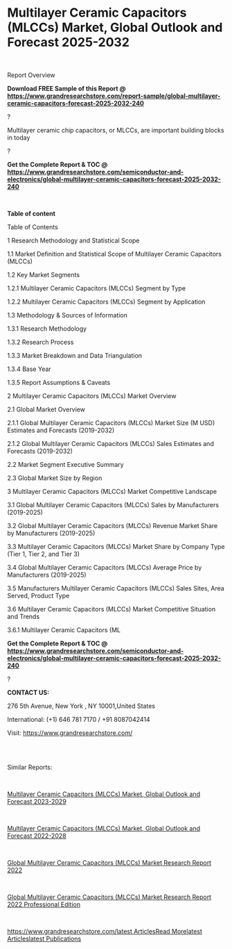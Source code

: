 <h1>Multilayer Ceramic Capacitors (MLCCs) Market, Global Outlook and Forecast 2025-2032</h1><br/><p>Report Overview</p>
 
 
 
 <div><b>Download FREE Sample of this Report @ <a href="https://www.grandresearchstore.com/report-sample/global-multilayer-ceramic-capacitors-forecast-2025-2032-240">https://www.grandresearchstore.com/report-sample/global-multilayer-ceramic-capacitors-forecast-2025-2032-240</a></b></div>
 
 
 
 <p>? </p>
 
 
 
 <p>Multilayer ceramic chip capacitors, or MLCCs, are important building blocks in today</p>
 
 
 
 <p>? </p>
 
 
 
 <div><b>Get the Complete Report & TOC @ <a href="https://www.grandresearchstore.com/semiconductor-and-electronics/global-multilayer-ceramic-capacitors-forecast-2025-2032-240">https://www.grandresearchstore.com/semiconductor-and-electronics/global-multilayer-ceramic-capacitors-forecast-2025-2032-240</a></b></div>
 
 
 
 <p><br />
 
 <b>Table of content</b></p>
 
 
 
 <p>Table of Contents<br />
 
 1 Research Methodology and Statistical Scope<br />
 
 1.1 Market Definition and Statistical Scope of Multilayer Ceramic Capacitors (MLCCs)<br />
 
 1.2 Key Market Segments<br />
 
 1.2.1 Multilayer Ceramic Capacitors (MLCCs) Segment by Type<br />
 
 1.2.2 Multilayer Ceramic Capacitors (MLCCs) Segment by Application<br />
 
 1.3 Methodology & Sources of Information<br />
 
 1.3.1 Research Methodology<br />
 
 1.3.2 Research Process<br />
 
 1.3.3 Market Breakdown and Data Triangulation<br />
 
 1.3.4 Base Year<br />
 
 1.3.5 Report Assumptions & Caveats<br />
 
 2 Multilayer Ceramic Capacitors (MLCCs) Market Overview<br />
 
 2.1 Global Market Overview<br />
 
 2.1.1 Global Multilayer Ceramic Capacitors (MLCCs) Market Size (M USD) Estimates and Forecasts (2019-2032)<br />
 
 2.1.2 Global Multilayer Ceramic Capacitors (MLCCs) Sales Estimates and Forecasts (2019-2032)<br />
 
 2.2 Market Segment Executive Summary<br />
 
 2.3 Global Market Size by Region<br />
 
 3 Multilayer Ceramic Capacitors (MLCCs) Market Competitive Landscape<br />
 
 3.1 Global Multilayer Ceramic Capacitors (MLCCs) Sales by Manufacturers (2019-2025)<br />
 
 3.2 Global Multilayer Ceramic Capacitors (MLCCs) Revenue Market Share by Manufacturers (2019-2025)<br />
 
 3.3 Multilayer Ceramic Capacitors (MLCCs) Market Share by Company Type (Tier 1, Tier 2, and Tier 3)<br />
 
 3.4 Global Multilayer Ceramic Capacitors (MLCCs) Average Price by Manufacturers (2019-2025)<br />
 
 3.5 Manufacturers Multilayer Ceramic Capacitors (MLCCs) Sales Sites, Area Served, Product Type<br />
 
 3.6 Multilayer Ceramic Capacitors (MLCCs) Market Competitive Situation and Trends<br />
 
 3.6.1 Multilayer Ceramic Capacitors (ML</p>
 
 
 
 <div><b>Get the Complete Report & TOC @ <a href="https://www.grandresearchstore.com/semiconductor-and-electronics/global-multilayer-ceramic-capacitors-forecast-2025-2032-240">https://www.grandresearchstore.com/semiconductor-and-electronics/global-multilayer-ceramic-capacitors-forecast-2025-2032-240</a></b></div>
 
 
 
 <p>? </p>
 
 
 
 <p><b>CONTACT US:</b><br />
 
 276 5th Avenue, New York , NY 10001,United States<br />
 
 International: (+1) 646 781 7170 / +91 8087042414<br />
 
 Visit: <a href="https://www.grandresearchstore.com/">https://www.grandresearchstore.com/</a><br />
 
 <br />
 
 <br />
 
 Similar Reports:<br />
 
 <br />
 
 <a href="https://www.grandresearchstore.com/semiconductor-and-electronics/global-multilayer-ceramic-capacitors-forecast-2023-2029-276">Multilayer Ceramic Capacitors (MLCCs) Market, Global Outlook and Forecast 2023-2029</a><br />
 
 <br />
 
 <a href="https://www.grandresearchstore.com/semiconductor-and-electronics/global-multilayer-ceramic-capacitors-forecast-2022-2028-491">Multilayer Ceramic Capacitors (MLCCs) Market, Global Outlook and Forecast 2022-2028</a><br />
 
 <br />
 
 <a href="https://www.grandresearchstore.com/semiconductor-and-electronics/global-multilayer-ceramic-capacitors-2022-340">Global Multilayer Ceramic Capacitors (MLCCs) Market Research Report 2022</a><br />
 
 <br />
 
 <a href="https://www.grandresearchstore.com/semiconductor-and-electronics/global-multilayer-ceramic-capacitors-2022-71">Global Multilayer Ceramic Capacitors (MLCCs) Market Research Report 2022 Professional Edition</a><br />
 
 <br />
 
 <a href="https://gyeongbokgung.com">https://www.grandresearchstore.com/</a><a href="https://hallyeomaritime.com">latest Articles</a><a href="https://jingwansa.com">Read More</a><a href="https://nguoiviet.jp/">latest Articles</a><a href="https://www.intelmarketresearch.com/">latest Publications</a></p>